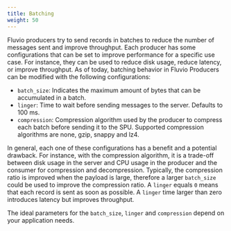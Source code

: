 ```yaml
---
title: Batching
weight: 50
---
```

Fluvio producers try to send records in batches to reduce the number of messages sent and improve throughput. Each producer has some configurations that can be set to improve performance for a specific use case. For instance, they can be used to reduce disk usage, reduce latency, or improve throughput.
As of today, batching behavior in Fluvio Producers can be modified with the following configurations:

- `batch_size`: Indicates the maximum amount of bytes that can be accumulated in a batch.
- `linger`: Time to wait before sending messages to the server. Defaults to 100 ms.
- `compression`: Compression algorithm used by the producer to compress each batch before sending it to the SPU. Supported compression algorithms are none, gzip, snappy and lz4.

In general, each one of these configurations has a benefit and a potential drawback. For instance, with the compression algorithm, it is a trade-off between disk usage in the server and CPU usage in the producer and the consumer for compression and decompression. Typically, the compression ratio is improved when the payload is large, therefore a larger `batch_size` could be used to improve the compression ratio. A `linger` equals `0` means that each record is sent as soon as possible. A `linger` time larger than zero introduces latency but improves throughput.

The ideal parameters for the `batch_size`, `linger` and `compression` depend on your application needs.

